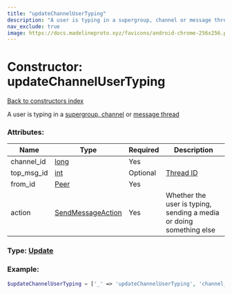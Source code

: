 ```yaml
---
title: "updateChannelUserTyping"
description: "A user is typing in a supergroup, channel or message thread"
nav_exclude: true
image: https://docs.madelineproto.xyz/favicons/android-chrome-256x256.png
---
```

# Constructor: updateChannelUserTyping  
[Back to constructors index](/API_docs/constructors/index.html)



A user is typing in a [supergroup, channel](https://core.telegram.org/api/channel) or [message thread](https://core.telegram.org/api/threads)

### Attributes:

| Name     |    Type       | Required | Description |
|----------|---------------|----------|-------------|
|channel\_id|[long](/API_docs/types/long.html) | Yes|
|top\_msg\_id|[int](/API_docs/types/int.html) | Optional|[Thread ID](https://core.telegram.org/api/threads)|
|from\_id|[Peer](/API_docs/types/Peer.html) | Yes|
|action|[SendMessageAction](/API_docs/types/SendMessageAction.html) | Yes|Whether the user is typing, sending a media or doing something else|



### Type: [Update](/API_docs/types/Update.html)


### Example:

```php
$updateChannelUserTyping = ['_' => 'updateChannelUserTyping', 'channel_id' => long, 'top_msg_id' => int, 'from_id' => Peer, 'action' => SendMessageAction];
```  
